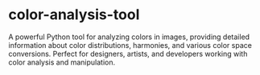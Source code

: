 # color-analysis-tool
A powerful Python tool for analyzing colors in images, providing detailed information about color distributions, harmonies, and various color space conversions. Perfect for designers, artists, and developers working with color analysis and manipulation.
